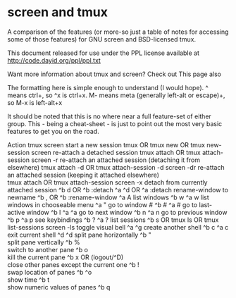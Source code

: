 # screen and tmux

A comparison of the features (or more-so just a table of notes for accessing some of those features) for GNU screen and BSD-licensed tmux.

This document released for use under the PPL license available at http://code.dayid.org/ppl/ppl.txt

Want more information about tmux and screen? Check out This page also

The formatting here is simple enough to understand (I would hope). ^ means ctrl+, so ^x is ctrl+x. M- means meta (generally left-alt or escape)+, so M-x is left-alt+x

It should be noted that this is no where near a full feature-set of either group. This - being a cheat-sheet - is just to point out the most very basic features to get you on the road.

Action                                  tmux                screen
start a new session	                    tmux OR
                                        tmux new OR
                                        tmux new-session	  screen
re-attach a detached session	          tmux attach OR
                                        tmux attach-session	screen -r
re-attach an attached session (detaching it from elsewhere)	
                                        tmux attach -d OR
                                        tmux attach-session -d	screen -dr
re-attach an attached session (keeping it attached elsewhere)	
                                        tmux attach OR
                                        tmux attach-session	screen -x
detach from currently attached session	^b d OR
                                        ^b :detach	^a ^d OR
                                        ^a :detach
rename-window to newname	              ^b , <newname> OR
                                        ^b :rename-window <newname>	^a A <newname>
list windows	                          ^b w	^a w
list windows in chooseable menu		      ^a "
go to window #	                        ^b #	^a #
go to last-active window	              ^b l	^a ^a
go to next window	                      ^b n	^a n
go to previous window	                  ^b p	^a p
see keybindings	                        ^b ?	^a ?
list sessions	                          ^b s OR
                                        tmux ls OR
                                        tmux list-sessions	screen -ls
toggle visual bell		                  ^a ^g
create another shell	                  ^b c	^a c
exit current shell	                    ^d	^d
split pane horizontally	                ^b "	
split pane vertically	                  ^b %	
switch to another pane	                ^b o	
kill the current pane	                  ^b x OR (logout/^D)	
close other panes except the current one	^b !	
swap location of panes	                ^b ^o	
show time	                              ^b t	
show numeric values of panes	          ^b q	
